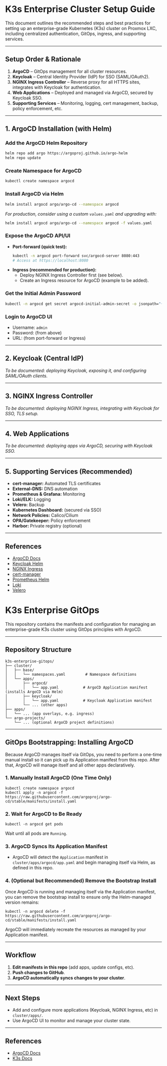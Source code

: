 # K3s Enterprise Cluster Setup Guide

This document outlines the recommended steps and best practices for setting up an enterprise-grade Kubernetes (K3s) cluster on Proxmox LXC, including centralized authentication, GitOps, ingress, and supporting services.

---

## **Setup Order & Rationale**

1. **ArgoCD** – GitOps management for all cluster resources.
2. **Keycloak** – Central Identity Provider (IdP) for SSO (SAML/OAuth2).
3. **NGINX Ingress Controller** – Reverse proxy for all HTTPS sites, integrates with Keycloak for authentication.
4. **Web Applications** – Deployed and managed via ArgoCD, secured by Keycloak SSO.
5. **Supporting Services** – Monitoring, logging, cert management, backup, policy enforcement, etc.

---

## **1. ArgoCD Installation (with Helm)**

### **Add the ArgoCD Helm Repository**
```bash
helm repo add argo https://argoproj.github.io/argo-helm
helm repo update
```

### **Create Namespace for ArgoCD**
```bash
kubectl create namespace argocd
```

### **Install ArgoCD via Helm**
```bash
helm install argocd argo/argo-cd --namespace argocd
```

*For production, consider using a custom `values.yaml` and upgrading with:*
```bash
helm install argocd argo/argo-cd --namespace argocd -f values.yaml
```

### **Expose the ArgoCD API/UI**
- **Port-forward (quick test):**
  ```bash
  kubectl -n argocd port-forward svc/argocd-server 8080:443
  # Access at https://localhost:8080
  ```
- **Ingress (recommended for production):**
  - Deploy NGINX Ingress Controller first (see below).
  - Create an Ingress resource for ArgoCD (example to be added).

### **Get the Initial Admin Password**
```bash
kubectl -n argocd get secret argocd-initial-admin-secret -o jsonpath="{.data.password}" | base64 -d; echo
```

### **Login to ArgoCD UI**
- Username: `admin`
- Password: (from above)
- URL: (from port-forward or Ingress)

---

## **2. Keycloak (Central IdP)**
*To be documented: deploying Keycloak, exposing it, and configuring SAML/OAuth clients.*

---

## **3. NGINX Ingress Controller**
*To be documented: deploying NGINX Ingress, integrating with Keycloak for SSO, TLS setup.*

---

## **4. Web Applications**
*To be documented: deploying apps via ArgoCD, securing with Keycloak SSO.*

---

## **5. Supporting Services (Recommended)**
- **cert-manager:** Automated TLS certificates
- **External-DNS:** DNS automation
- **Prometheus & Grafana:** Monitoring
- **Loki/ELK:** Logging
- **Velero:** Backup
- **Kubernetes Dashboard:** (secured via SSO)
- **Network Policies:** Calico/Cilium
- **OPA/Gatekeeper:** Policy enforcement
- **Harbor:** Private registry (optional)

---

## **References**
- [ArgoCD Docs](https://argo-cd.readthedocs.io/en/stable/getting_started/)
- [Keycloak Helm](https://artifacthub.io/packages/helm/bitnami/keycloak)
- [NGINX Ingress](https://kubernetes.github.io/ingress-nginx/)
- [cert-manager](https://cert-manager.io/)
- [Prometheus Helm](https://github.com/prometheus-community/helm-charts)
- [Loki](https://grafana.com/oss/loki/)
- [Velero](https://velero.io/)

# K3s Enterprise GitOps

This repository contains the manifests and configuration for managing an enterprise-grade K3s cluster using GitOps principles with ArgoCD.

---

## Repository Structure

```
k3s-enterprise-gitops/
├── cluster/
│   ├── base/
│   │   └── namespaces.yaml         # Namespace definitions
│   └── apps/
│       ├── argocd/
│       │   └── app.yaml           # ArgoCD Application manifest (installs ArgoCD via Helm)
│       ├── keycloak/
│       │   └── app.yaml           # Keycloak Application manifest
│       └── ... (other apps)
├── apps/
│   └── ... (app overlays, e.g. ingress)
└── argo-projects/
    └── ... (optional ArgoCD project definitions)
```

---

## GitOps Bootstrapping: Installing ArgoCD

Because ArgoCD manages itself via GitOps, you need to perform a one-time manual install so it can pick up its Application manifest from this repo. After that, ArgoCD will manage itself and all other apps declaratively.

### 1. **Manually Install ArgoCD (One Time Only)**

```
kubectl create namespace argocd
kubectl apply -n argocd -f https://raw.githubusercontent.com/argoproj/argo-cd/stable/manifests/install.yaml
```

### 2. **Wait for ArgoCD to Be Ready**

```
kubectl -n argocd get pods
```
Wait until all pods are `Running`.

### 3. **ArgoCD Syncs Its Application Manifest**

- ArgoCD will detect the `Application` manifest in `cluster/apps/argocd/app.yaml` and begin managing itself via Helm, as defined in this repo.

### 4. **(Optional but Recommended) Remove the Bootstrap Install**

Once ArgoCD is running and managing itself via the Application manifest, you can remove the bootstrap install to ensure only the Helm-managed version remains:

```
kubectl -n argocd delete -f https://raw.githubusercontent.com/argoproj/argo-cd/stable/manifests/install.yaml
```
ArgoCD will immediately recreate the resources as managed by your Application manifest.

---

## Workflow

1. **Edit manifests in this repo** (add apps, update configs, etc).
2. **Push changes to GitHub**.
3. **ArgoCD automatically syncs changes to your cluster**.

---

## Next Steps
- Add and configure more applications (Keycloak, NGINX Ingress, etc) in `cluster/apps/`.
- Use ArgoCD UI to monitor and manage your cluster state.

---

## References
- [ArgoCD Docs](https://argo-cd.readthedocs.io/en/stable/getting_started/)
- [K3s Docs](https://rancher.com/docs/k3s/latest/en/) 